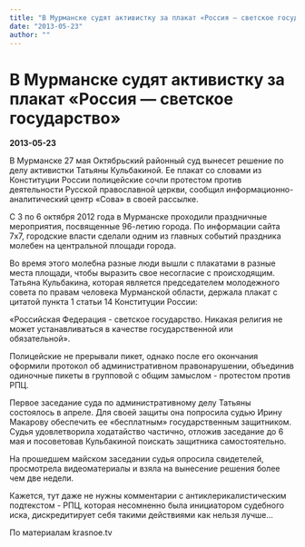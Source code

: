 ```yaml
---
title: "В Мурманске судят активистку за плакат «Россия — светское государство»"
date: "2013-05-23"
author: ""
---
```


# В Мурманске судят активистку за плакат «Россия — светское государство»

**2013-05-23** 

В Мурманске 27 мая Октябрьский районный суд вынесет решение по делу активистки Татьяны Кульбакиной. Ее плакат со словами из Конституции России полицейские сочли протестом против деятельности Русской православной церкви, сообщил информационно-аналитический центр «Сова» в своей рассылке.

С 3 по 6 октября 2012 года в Мурманске проходили праздничные мероприятия, посвященные 96-летию города. По информации сайта 7х7, городские власти сделали одним из главных событий праздника молебен на центральной площади города.

Во время этого молебна разные люди вышли с плакатами в разные места площади, чтобы выразить свое несогласие с происходящим. Татьяна Кульбакина, которая является председателем молодежного совета по правам человека Мурманской области, держала плакат с цитатой пункта 1 статьи 14 Конституции России:

«Российская Федерация - светское государство. Никакая религия не может устанавливаться в качестве государственной или обязательной».

Полицейские не прерывали пикет, однако после его окончания оформили протокол об административном правонарушении, объединив одиночные пикеты в групповой с общим замыслом - протестом против РПЦ.

Первое заседание суда по административному делу Татьяны состоялось в апреле. Для своей защиты она попросила судью Ирину Макарову обеспечить ее «бесплатным» государственным защитником. Судья удовлетворила ходатайство частично, отложив заседание до 6 мая и посоветовав Кульбакиной поискать защитника самостоятельно.

На прошедшем майском заседании судья опросила свидетелей, просмотрела видеоматериалы и взяла на вынесение решения более чем две недели.













































Кажется, тут даже не нужны комментарии с антиклерикалистическим подтекстом -  РПЦ, которая несомненно была инициатором судебного иска, дискредитирует себя  такими действиями как нельзя лучше... 













































По материалам krasnoe.tv